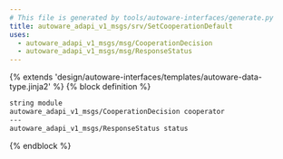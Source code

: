 ```yaml
---
# This file is generated by tools/autoware-interfaces/generate.py
title: autoware_adapi_v1_msgs/srv/SetCooperationDefault
uses:
  - autoware_adapi_v1_msgs/msg/CooperationDecision
  - autoware_adapi_v1_msgs/msg/ResponseStatus
---
```


{% extends 'design/autoware-interfaces/templates/autoware-data-type.jinja2' %}
{% block definition %}

```txt
string module
autoware_adapi_v1_msgs/CooperationDecision cooperator
---
autoware_adapi_v1_msgs/ResponseStatus status
```

{% endblock %}
